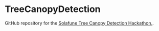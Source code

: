# TreeCanopyDetection
GitHub repository for the [Solafune Tree Canopy Detection Hackathon.](https://solafune.com/competitions/26ff758c-7422-4cd1-bfe0-daecfc40db70?menu=about&tab=).
